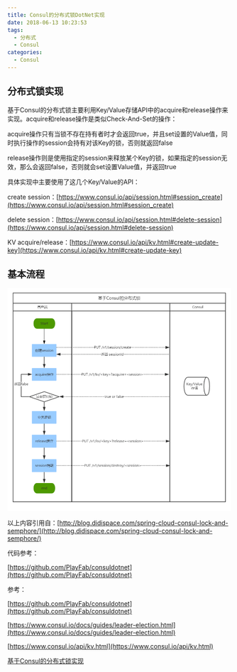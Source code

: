```yaml
---
title: Consul的分布式锁DotNet实现
date: 2018-06-13 10:23:53
tags:
  - 分布式
  - Consul
categories: 
  - Consul
---
```


## 分布式锁实现

基于Consul的分布式锁主要利用Key/Value存储API中的acquire和release操作来实现。acquire和release操作是类似Check-And-Set的操作：

acquire操作只有当锁不存在持有者时才会返回true，并且set设置的Value值，同时执行操作的session会持有对该Key的锁，否则就返回false

release操作则是使用指定的session来释放某个Key的锁，如果指定的session无效，那么会返回false，否则就会set设置Value值，并返回true

具体实现中主要使用了这几个Key/Value的API：

create session：[https://www.consul.io/api/session.html#session_create](https://www.consul.io/api/session.html#session_create)

delete session：[https://www.consul.io/api/session.html#delete-session](https://www.consul.io/api/session.html#delete-session)

KV acquire/release：[https://www.consul.io/api/kv.html#create-update-key](https://www.consul.io/api/kv.html#create-update-key)

## 基本流程

![consul-lock.png](/img/consul-lock.png)

以上内容引用自：[http://blog.didispace.com/spring-cloud-consul-lock-and-semphore/](http://blog.didispace.com/spring-cloud-consul-lock-and-semphore/)

代码参考：

[https://github.com/PlayFab/consuldotnet](https://github.com/PlayFab/consuldotnet)

参考：

[https://github.com/PlayFab/consuldotnet](https://github.com/PlayFab/consuldotnet)

[https://www.consul.io/docs/guides/leader-election.html](https://www.consul.io/docs/guides/leader-election.html)

[https://www.consul.io/api/kv.html](https://www.consul.io/api/kv.html)

[基于Consul的分布式锁实现](http://blog.didispace.com/spring-cloud-consul-lock-and-semphore/)